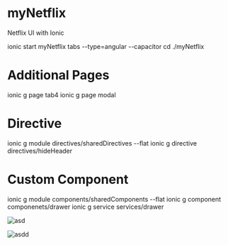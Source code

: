 # myNetflix
 Netflix UI with Ionic
 
 ionic start myNetflix tabs --type=angular --capacitor
 cd ./myNetflix
 
 # Additional Pages
 ionic g  page tab4
 ionic g  page modal
 
 # Directive
 ionic g module directives/sharedDirectives --flat
 ionic g directive directives/hideHeader
 
 # Custom Component
 ionic g module components/sharedComponents --flat
 ionic g component componenets/drawer
 ionic g service services/drawer
 
![asd](https://user-images.githubusercontent.com/97443736/182091376-c1b2fdc1-1af1-4b44-b65b-12e8de02ac17.PNG)

![asdd](https://user-images.githubusercontent.com/97443736/182091424-f587948c-d08b-494d-8960-8f630590887c.PNG)
